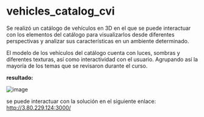 # vehicles_catalog_cvi
Se realizó un catálogo de vehículos en 3D en el que se puede interactuar con los elementos del catálogo para visualizarlos desde diferentes perspectivas y analizar sus características en un ambiente determinado.

El modelo de los vehículos del catálogo cuenta con luces, sombras y diferentes texturas, así como interactividad con el usuario. Agrupando así la mayoría de los temas que se revisaron durante el curso.


**resultado:**


![image](https://user-images.githubusercontent.com/60722640/206178987-66ecb4a3-8551-4780-a78c-08528ebe77fd.png)


se puede interactuar con la solución en el siguiente enlace: http://3.80.229.124:3000/
